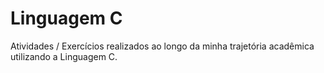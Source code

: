 # Linguagem C
Atividades / Exercícios realizados ao longo da minha trajetória acadêmica utilizando a Linguagem C.
